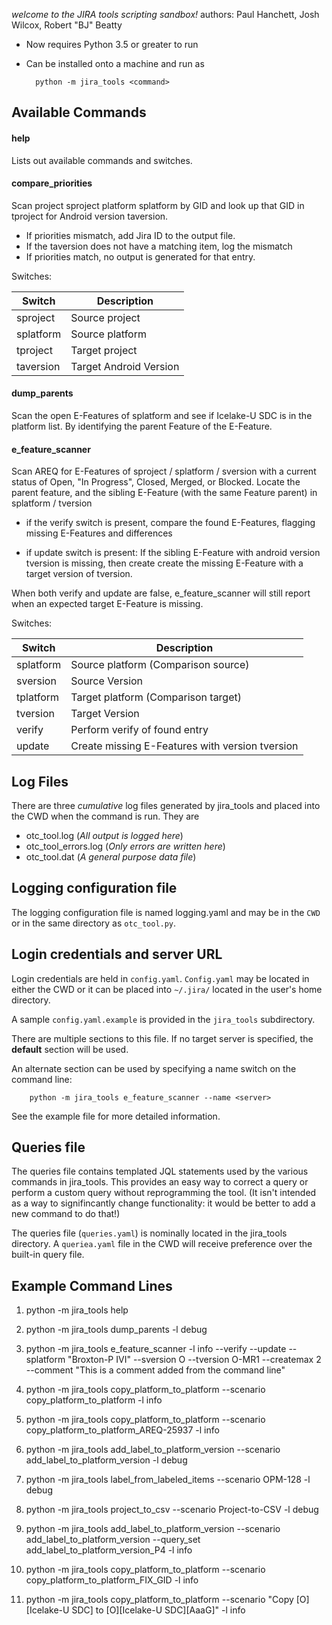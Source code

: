 _welcome to the JIRA tools scripting sandbox!_
authors: Paul Hanchett, Josh Wilcox, Robert "BJ" Beatty

- Now requires Python 3.5 or greater to run

- Can be installed onto a machine and run as

        python -m jira_tools <command>

## Available Commands
#### help
Lists out available commands and switches.

#### compare_priorities

Scan project sproject platform splatform by GID and look up that
GID in tproject for Android version taversion.
- If priorities mismatch, add Jira ID to the output file.
- If the taversion does not have a matching item, log the mismatch
- If priorities match, no output is generated for that entry.

Switches:

Switch     | Description
-----------|------------------------
sproject   |Source project
splatform  |Source platform
tproject   |Target project
taversion  |Target Android Version

#### dump_parents
Scan the open E-Features of splatform and see if Icelake-U SDC
 is in the platform list. By identifying the parent Feature of
 the E-Feature.


#### e_feature_scanner
Scan AREQ for E-Features of sproject / splatform / sversion with
 a current status of Open, "In Progress", Closed, Merged, or
 Blocked. Locate the parent feature, and the sibling E-Feature
 (with the same Feature parent) in splatform / tversion

- if the verify switch is present, compare the found E-Features,
    flagging missing E-Features and differences

- if update switch is present: If the sibling E-Feature with
    android version tversion is missing, then create create
     the missing E-Feature with a target version of tversion.

 When both verify and update are false, e_feature_scanner will
  still report when an expected target E-Feature is missing.

Switches:

Switch     | Description
-----------|------------------------
splatform  |Source platform (Comparison source)
sversion   |Source Version
tplatform  |Target platform (Comparison target)
tversion   |Target Version
verify      | Perform verify of found entry
update      | Create missing E-Features with version tversion

## Log Files
There are three _cumulative_ log files
 generated by jira_tools and placed into the CWD
 when the command is run. They are

- otc_tool.log (_All output is logged here_)
- otc_tool_errors.log (_Only errors are written here_)
- otc_tool.dat (_A general purpose data file_)

## Logging configuration file
The logging configuration file is named logging.yaml 
and may be in the `CWD` or in the same directory 
as `otc_tool.py`.

## Login credentials and server URL
Login credentials are held in `config.yaml`. `Config.yaml`
may be located in either the CWD or it can be placed
into `~/.jira/` located in the user's home directory.

A sample `config.yaml.example` is provided in the 
`jira_tools` subdirectory.

There are multiple sections to this file. If no target 
server is specified, the **default** section will be used.

An alternate section can be used by specifying a name switch 
on the command line:

        python -m jira_tools e_feature_scanner --name <server>

See the example file for more detailed information.

## Queries file
The queries file contains templated JQL statements used 
by the various commands in jira_tools. This provides an 
easy way to correct a query or perform a custom query
without reprogramming the tool. (It isn't intended as
a way to signifincantly change functionality: it would
be better to add a new command to do that!)

The queries file (`queries.yaml`) is nominally located 
in the jira_tools directory. A `queriea.yaml` 
file in the CWD will receive preference over the built-in 
query file.

## Example Command Lines

1. python -m jira_tools help

1. python -m jira_tools dump_parents -l debug

1. python -m jira_tools e_feature_scanner -l info --verify --update --splatform "Broxton-P IVI" --sversion O --tversion O-MR1 --createmax 2 --comment "This is a comment added from the command line"

1. python -m jira_tools copy_platform_to_platform --scenario copy_platform_to_platform -l info

1. python -m jira_tools copy_platform_to_platform --scenario copy_platform_to_platform_AREQ-25937 -l info

1. python -m jira_tools add_label_to_platform_version --scenario add_label_to_platform_version -l debug

1. python -m jira_tools label_from_labeled_items --scenario OPM-128 -l debug

1. python -m jira_tools project_to_csv --scenario Project-to-CSV -l debug

1. python -m jira_tools add_label_to_platform_version --scenario add_label_to_platform_version --query_set add_label_to_platform_version_P4 -l info

1. python -m jira_tools copy_platform_to_platform --scenario copy_platform_to_platform_FIX_GID -l info

1. python -m jira_tools copy_platform_to_platform --scenario "Copy [O][Icelake-U SDC] to [O][Icelake-U SDC][AaaG]" -l info



